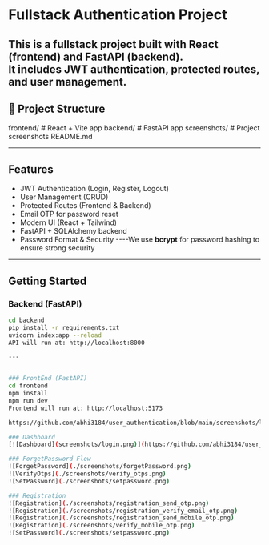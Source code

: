 # Fullstack Authentication Project

This is a **fullstack project** built with **React (frontend)** and **FastAPI (backend)**.  
It includes JWT authentication, protected routes, and user management.
---

## 📂 Project Structure

frontend/ # React + Vite app
backend/ # FastAPI app
screenshots/ # Project screenshots
README.md

---

## Features

-  JWT Authentication (Login, Register, Logout)
-  User Management (CRUD)
-  Protected Routes (Frontend & Backend)
-  Email OTP for password reset
-  Modern UI (React + Tailwind)
-  FastAPI + SQLAlchemy backend
-  Password Format & Security
----We use **bcrypt** for password hashing to ensure strong security
---


## Getting Started

### Backend (FastAPI)

```bash
cd backend
pip install -r requirements.txt
uvicorn index:app --reload
API will run at: http://localhost:8000

---


### FrontEnd (FastAPI)
cd frontend
npm install
npm run dev
Frontend will run at: http://localhost:5173

https://github.com/abhi3184/user_authentication/blob/main/screenshots/login.png?raw=true

### Dashboard
[![Dashboard](screenshots/login.png)](https://github.com/abhi3184/user_authentication/blob/dc4fbb648529c93a9820127123f8f9db850510ea/screenshots/dashboard.png)

### ForgetPassword Flow
![ForgetPassword](./screenshots/forgetPassword.png)
![VerifyOtps](./screenshots/verify_otps.png)
![SetPassword](./screenshots/setpassword.png)

### Registration
![Registration](./screenshots/registration_send_otp.png)
![Registration](./screenshots/registration_verify_email_otp.png)
![Registration](./screenshots/registration_send_mobile_otp.png)
![Registration](./screenshots/verify_mobile_otp.png)
![SetPassword](./screenshots/setpassword.png)






